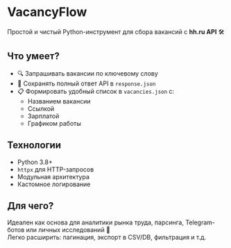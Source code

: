 # VacancyFlow

Простой и чистый Python-инструмент для сбора вакансий с **hh.ru API** 🛠️

## Что умеет?
- 🔍 Запрашивать вакансии по ключевому слову  
- 💾 Сохранять полный ответ API в `response.json`  
- 📋 Формировать удобный список в `vacancies.json` с:
  - Названием вакансии  
  - Ссылкой  
  - Зарплатой  
  - Графиком работы  

## Технологии
- Python 3.8+  
- `httpx` для HTTP-запросов  
- Модульная архитектура  
- Кастомное логирование  

## Для чего?
Идеален как основа для аналитики рынка труда, парсинга, Telegram-ботов или личных исследований 🚀  
Легко расширить: пагинация, экспорт в CSV/DB, фильтрация и т.д.